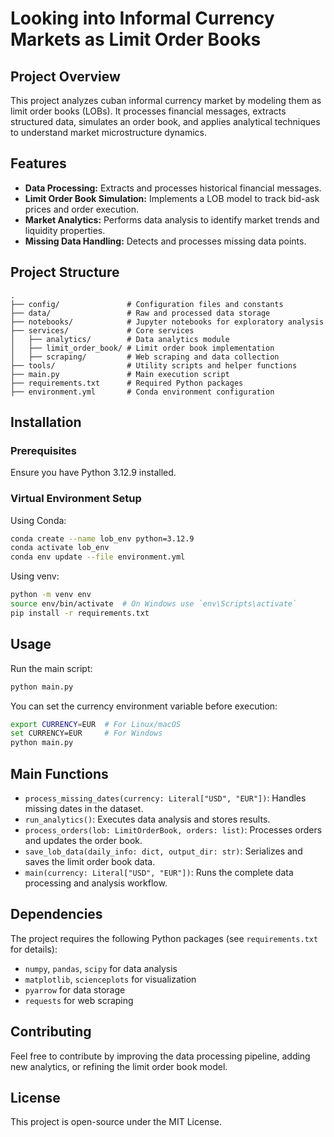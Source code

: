 # Looking into Informal Currency Markets as Limit Order Books

## Project Overview

This project analyzes cuban informal currency market by modeling them as limit order books (LOBs). It processes financial messages, extracts structured data, simulates an order book, and applies analytical techniques to understand market microstructure dynamics.

## Features

- **Data Processing:** Extracts and processes historical financial messages.
- **Limit Order Book Simulation:** Implements a LOB model to track bid-ask prices and order execution.
- **Market Analytics:** Performs data analysis to identify market trends and liquidity properties.
- **Missing Data Handling:** Detects and processes missing data points.

## Project Structure

```
.
├── config/               # Configuration files and constants
├── data/                 # Raw and processed data storage
├── notebooks/            # Jupyter notebooks for exploratory analysis
├── services/             # Core services
│   ├── analytics/        # Data analytics module
│   ├── limit_order_book/ # Limit order book implementation
│   ├── scraping/         # Web scraping and data collection
├── tools/                # Utility scripts and helper functions
├── main.py               # Main execution script
├── requirements.txt      # Required Python packages
├── environment.yml       # Conda environment configuration
```

## Installation

### Prerequisites

Ensure you have Python 3.12.9 installed.

### Virtual Environment Setup

Using Conda:

```sh
conda create --name lob_env python=3.12.9
conda activate lob_env
conda env update --file environment.yml
```

Using venv:

```sh
python -m venv env
source env/bin/activate  # On Windows use `env\Scripts\activate`
pip install -r requirements.txt
```

## Usage

Run the main script:

```sh
python main.py
```

You can set the currency environment variable before execution:

```sh
export CURRENCY=EUR  # For Linux/macOS
set CURRENCY=EUR     # For Windows
python main.py
```

## Main Functions

- `process_missing_dates(currency: Literal["USD", "EUR"])`: Handles missing dates in the dataset.
- `run_analytics()`: Executes data analysis and stores results.
- `process_orders(lob: LimitOrderBook, orders: list)`: Processes orders and updates the order book.
- `save_lob_data(daily_info: dict, output_dir: str)`: Serializes and saves the limit order book data.
- `main(currency: Literal["USD", "EUR"])`: Runs the complete data processing and analysis workflow.

## Dependencies

The project requires the following Python packages (see `requirements.txt` for details):

- `numpy`, `pandas`, `scipy` for data analysis
- `matplotlib`, `scienceplots` for visualization
- `pyarrow` for data storage
- `requests` for web scraping

## Contributing

Feel free to contribute by improving the data processing pipeline, adding new analytics, or refining the limit order book model.

## License

This project is open-source under the MIT License.

